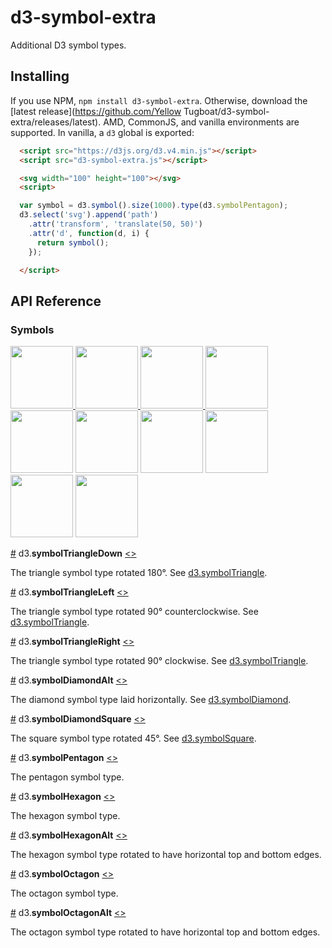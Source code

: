 # d3-symbol-extra
Additional D3 symbol types.

## Installing

If you use NPM, `npm install d3-symbol-extra`. Otherwise, download the
[latest release](https://github.com/Yellow Tugboat/d3-symbol-extra/releases/latest).
AMD, CommonJS, and vanilla environments are supported. In vanilla, a `d3` global is exported:

```html
  <script src="https://d3js.org/d3.v4.min.js"></script>
  <script src="d3-symbol-extra.js"></script>

  <svg width="100" height="100"></svg>
  <script>

  var symbol = d3.symbol().size(1000).type(d3.symbolPentagon);
  d3.select('svg').append('path')
    .attr('transform', 'translate(50, 50)')
    .attr('d', function(d, i) {
      return symbol();
    });

  </script>
```

## API Reference
### Symbols
<a href="#symbolTriangleDown"><img src="https://raw.githubusercontent.com/YellowTugboat/d3-symbol-extra/master/img/triangleDown.png" width="100" height="100">
<a href="#symbolTriangleLeft"><img src="https://raw.githubusercontent.com/YellowTugboat/d3-symbol-extra/master/img/triangleLeft.png" width="100" height="100">
<a href="#symbolTriangleRight"><img src="https://raw.githubusercontent.com/YellowTugboat/d3-symbol-extra/master/img/triangleRight.png" width="100" height="100">
<a href="#symbolDiamondAlt"><img src="https://raw.githubusercontent.com/YellowTugboat/d3-symbol-extra/master/img/diamondAlt.png" width="100" height="100"></a>
<a href="#symbolDiamondSquare"><img src="https://raw.githubusercontent.com/YellowTugboat/d3-symbol-extra/master/img/diamondSquare.png" width="100" height="100"></a>
<a href="#symbolPentagon"><img src="https://raw.githubusercontent.com/YellowTugboat/d3-symbol-extra/master/img/pentagon.png" width="100" height="100"></a>
<a href="#symbolHexagon"><img src="https://raw.githubusercontent.com/YellowTugboat/d3-symbol-extra/master/img/hexagon.png" width="100" height="100"></a>
<a href="#symbolHexagonAlt"><img src="https://raw.githubusercontent.com/YellowTugboat/d3-symbol-extra/master/img/hexagonAlt.png" width="100" height="100"></a>
<a href="#symbolOctagon"><img src="https://raw.githubusercontent.com/YellowTugboat/d3-symbol-extra/master/img/octagon.png" width="100" height="100"></a>
<a href="#symbolOctagonAlt"><img src="https://raw.githubusercontent.com/YellowTugboat/d3-symbol-extra/master/img/octagonAlt.png" width="100" height="100"></a>

<a name="symbolTriangleDown" href="#symbolTriangleDown">#</a> d3.<b>symbolTriangleDown</b> [<>](https://github.com/YellowTugboat/d3-symbol-extra/blob/master/src/triangle.js "Source")

The triangle symbol type rotated 180&deg;. See <a href="https://github.com/d3/d3-shape/blob/master/README.md#symbols">d3.symbolTriangle</a>.

<a name="symbolTriangleLeft" href="#symbolTriangleLeft">#</a> d3.<b>symbolTriangleLeft</b> [<>](https://github.com/YellowTugboat/d3-symbol-extra/blob/master/src/triangle.js "Source")

The triangle symbol type rotated 90&deg; counterclockwise. See <a href="https://github.com/d3/d3-shape/blob/master/README.md#symbols">d3.symbolTriangle</a>.

<a name="symbolTriangleRight" href="#symbolTriangleRight">#</a> d3.<b>symbolTriangleRight</b> [<>](https://github.com/YellowTugboat/d3-symbol-extra/blob/master/src/triangle.js "Source")

The triangle symbol type rotated 90&deg; clockwise. See <a href="https://github.com/d3/d3-shape/blob/master/README.md#symbols">d3.symbolTriangle</a>.

<a name="symbolDiamondAlt" href="#symbolDiamondAlt">#</a> d3.<b>symbolDiamondAlt</b> [<>](https://github.com/YellowTugboat/d3-symbol-extra/blob/master/src/diamond.js "Source")

The diamond symbol type laid horizontally. See <a href="https://github.com/d3/d3-shape/blob/master/README.md#symbols">d3.symbolDiamond</a>.

<a name="symbolDiamondSquare" href="#symbolDiamondSquare">#</a> d3.<b>symbolDiamondSquare</b> [<>](https://github.com/YellowTugboat/d3-symbol-extra/blob/master/src/diamond.js "Source")

The square symbol type rotated 45&deg;. See <a href="https://github.com/d3/d3-shape/blob/master/README.md#symbols">d3.symbolSquare</a>.

<a name="symbolPentagon" href="#symbolPentagon">#</a> d3.<b>symbolPentagon</b>
[<>](https://github.com/YellowTugboat/d3-symbol-extra/blob/master/src/pentagon.js "Source")

The pentagon symbol type.

<a name="symbolHexagon" href="#symbolHexagon">#</a> d3.<b>symbolHexagon</b>
[<>](https://github.com/YellowTugboat/d3-symbol-extra/blob/master/src/hexagon.js "Source")

The hexagon symbol type.

<a name="symbolHexagonAlt" href="#symbolHexagonAlt">#</a> d3.<b>symbolHexagonAlt</b> [<>](https://github.com/YellowTugboat/d3-symbol-extra/blob/master/src/hexagon.js "Source")

The hexagon symbol type rotated to have horizontal top and bottom edges.

<a name="symbolOctagon" href="#symbolOctagon">#</a> d3.<b>symbolOctagon</b>
[<>](https://github.com/YellowTugboat/d3-symbol-extra/blob/master/src/octagon.js "Source")

The octagon symbol type.

<a name="symbolOctagonAlt" href="#symbolOctagonAlt">#</a> d3.<b>symbolOctagonAlt</b> [<>](https://github.com/YellowTugboat/d3-symbol-extra/blob/master/src/octagon.js "Source")

The octagon symbol type rotated to have horizontal top and bottom edges.
